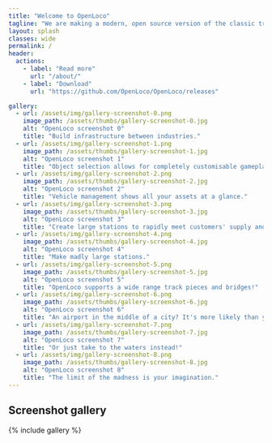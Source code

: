 ```yaml
---
title: "Welcome to OpenLoco"
tagline: "We are making a modern, open source version of the classic transport simulation game *Chris Sawyer's Locomotion* by reimplementing it in C++."
layout: splash
classes: wide
permalink: /
header:
  actions:
    - label: "Read more"
      url: "/about/"
    - label: "Download"
      url: "https://github.com/OpenLoco/OpenLoco/releases"

gallery:
  - url: /assets/img/gallery-screenshot-0.png
    image_path: /assets/thumbs/gallery-screenshot-0.jpg
    alt: "OpenLoco screenshot 0"
    title: "Build infrastructure between industries."
  - url: /assets/img/gallery-screenshot-1.png
    image_path: /assets/thumbs/gallery-screenshot-1.jpg
    alt: "OpenLoco screenshot 1"
    title: "Object selection allows for completely customisable gameplay."
  - url: /assets/img/gallery-screenshot-2.png
    image_path: /assets/thumbs/gallery-screenshot-2.jpg
    alt: "OpenLoco screenshot 2"
    title: "Vehicle management shows all your assets at a glance."
  - url: /assets/img/gallery-screenshot-3.png
    image_path: /assets/thumbs/gallery-screenshot-3.jpg
    alt: "OpenLoco screenshot 3"
    title: "Create large stations to rapidly meet customers' supply and demand."
  - url: /assets/img/gallery-screenshot-4.png
    image_path: /assets/thumbs/gallery-screenshot-4.jpg
    alt: "OpenLoco screenshot 4"
    title: "Make madly large stations."
  - url: /assets/img/gallery-screenshot-5.png
    image_path: /assets/thumbs/gallery-screenshot-5.jpg
    alt: "OpenLoco screenshot 5"
    title: "OpenLoco supports a wide range track pieces and bridges!"
  - url: /assets/img/gallery-screenshot-6.png
    image_path: /assets/thumbs/gallery-screenshot-6.jpg
    alt: "OpenLoco screenshot 6"
    title: "An airport in the middle of a city? It's more likely than you think..."
  - url: /assets/img/gallery-screenshot-7.png
    image_path: /assets/thumbs/gallery-screenshot-7.jpg
    alt: "OpenLoco screenshot 7"
    title: "Or just take to the waters instead!"
  - url: /assets/img/gallery-screenshot-8.png
    image_path: /assets/thumbs/gallery-screenshot-8.jpg
    alt: "OpenLoco screenshot 8"
    title: "The limit of the madness is your imagination."
---
```


## Screenshot gallery

{% include gallery %}

